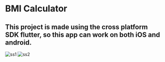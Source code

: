 # BMI Calculator
## This project is made using the cross platform SDK flutter, so this app can work on both iOS and android.

![ss1](https://user-images.githubusercontent.com/70061105/106399156-02f00880-643d-11eb-95dd-f3edd2b0f347.jpeg)
![ss2](https://user-images.githubusercontent.com/70061105/106399161-0a171680-643d-11eb-86e0-a6f4f8601014.jpeg)
